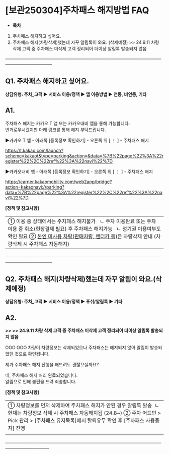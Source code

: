 # [보관250304]주차패스 해지방법 FAQ

* **목차**

1. 주차패스 해지하고 싶어요.
2. 주차패스 해지(차량삭제)했는데 자꾸 알림톡이 와요. (삭제예정) >> 24.9.11 차량 삭제 고객 중 주차패스 미삭제 고객 정리되어 더이상 알림톡 발송되지 않음

─────────────────────────────────────────────────────────────────

**Q1. 주차패스 해지하고 싶어요.**
----------------------

**상담유형: 주차\_고객 ▶ 서비스 이용/정책 ▶ 앱 이용방법 ▶ 연동, 비연동, 기타**

**A1.**
-------

주차패스 해지는 카카오 T 앱 또는 카카오내비 앱을 통해 가능합니다.  
번거로우시겠지만 아래 링크를 통해 해지 부탁드립니다.  
  
▶카카오 T 앱 - 아래쪽 [등록정보 확인하기] - 오른쪽 위 [ ⋮ ] - 주차패스 해지  
  
https://t.kakao.com/launch?scheme=kakaot&type=parking&action=&data=%7B%22page%22%3A%22register%22%2C%22ref%22%3A%22navi%22%7D  
  
▶카카오내비 앱 - 아래쪽 [등록정보 확인하기] - 오른쪽 위 [ ⋮ ] - 주차패스 해지  
  
https://carner.kakaomobility.com/web2app/bridge?action=kakaonavi://parking?data=%7B%22page%22%3A%22register%22%2C%22ref%22%3A%22navi%22%7D

**[정책 및 참고사항]**

|  |
| --- |
| ① 이용 중 상태에서는 주차패스 해지불가   ㄴ 주차 이용완료 또는 주차 이용 중 취소(현장결제 필요) 후 주차패스 해지가능   ㄴ 정기권 이용여부도 확인 필요  ② [본인 미사용 차량(판매차량, 렌터카 등)](https://kakaomobilitysupport.zendesk.com/hc/ko/articles/33281531600281)은 차량삭제 안내 (차량삭제 시 주차패스 자동해지) |

─────────────────────────────────────────────────────────────────

**Q2. 주차패스 해지(차량삭제)했는데 자꾸 알림이 와요.(삭제예정)**
-----------------------------------------

**상담유형: 주차\_고객 ▶ 서비스 이용/정책 ▶ 푸쉬/알림톡 ▶ 기타**

**A2.**
-------

**>> >> 24.9.11 차량 삭제 고객 중 주차패스 미삭제 고객 정리되어 더이상 알림톡 발송되지 않음**

OOO OOO 차량이 차량정보는 삭제되었으나 주차패스는 해지되지 않아 알림이 발송되었던 것으로 확인됩니다.

제가 주차패스 해지 진행을 해드려도 괜찮으실까요?

네, 주차패스 해지 처리 완료되었습니다.   
알림으로 인해 불편을 드려 죄송합니다.

**[정책 및 참고사항]**

|  |
| --- |
| ① 차량정보를 먼저 삭제하여 주차패스 해지가 안된 경우 알림톡 발송   ㄴ현재는 차량정보 삭제 시 주차패스 자동해지됨 (24.8~)  ② 주차 어드민 > Pick 관리 > [주차패스 유저목록]에서 탈퇴유무 확인 후 [주차패스 사용중지] 진행 |
|  |

────────────────────────────────────────────────────────────────